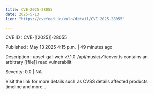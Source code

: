 ```yaml
---
title: CVE-2025-28055
date: 2025-5-13
lien: "https://cvefeed.io/vuln/detail/CVE-2025-28055"

---
```


CVE ID : CVE-[[2025]]-28055

Published :  May 13
2025
4:15 p.m. | 49 minutes ago

Description : upset-gal-web v7.1.0 /api/music/v1/cover.ts contains an arbitrary [[file]] read vulnerabilit

Severity: 0.0 | NA

Visit the link for more details
such as CVSS details
affected products
timeline
and more...
